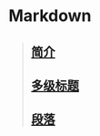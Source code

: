 # Markdown
>## [简介](https://github.com/520171/note/blob/master/Markdown/简介.md)  
>## [多级标题](https://github.com/520171/note/blob/master/Markdown/多级标题.md)  
>## [段落](https://github.com/520171/note/blob/master/Markdown/段落.md)  
 
